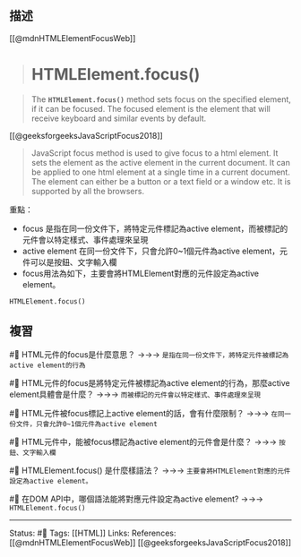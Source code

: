 ## 描述




[[@mdnHTMLElementFocusWeb]]
> # HTMLElement.focus()

> The **`HTMLElement.focus()`** method sets focus on the specified element, if it can be focused. The focused element is the element that will receive keyboard and similar events by default.


[[@geeksforgeeksJavaScriptFocus2018]]
> JavaScript focus method is used to give focus to a html element. It sets the element as the active element in the current document. It can be applied to one html element at a single time in a current document. The element can either be a button or a text field or a window etc. It is supported by all the browsers.

重點：
- focus 是指在同一份文件下，將特定元件標記為active element，而被標記的元件會以特定樣式、事件處理來呈現
- active element 在同一份文件下，只會允許0~1個元件為active element，元件可以是按鈕、文字輸入欄
- focus用法為如下，主要會將HTMLElement對應的元件設定為active element。
```
HTMLElement.focus()
```

## 複習


#🧠 HTML元件的focus是什麼意思？ ->->-> `是指在同一份文件下，將特定元件被標記為active element的行為`
<!--SR:!2022-09-28,3,250-->

#🧠 HTML元件的focus是將特定元件被標記為active element的行為，那麼active element具體會是什麼？ ->->-> `而被標記的元件會以特定樣式、事件處理來呈現`
<!--SR:!2022-09-28,3,250-->

#🧠 HTML元件被focus標記上active element的話，會有什麼限制？ ->->-> `在同一份文件，只會允許0~1個元件為active element`
<!--SR:!2022-09-28,3,250-->

#🧠 HTML元件中，能被focus標記為active element的元件會是什麼？ ->->-> `按鈕、文字輸入欄`
<!--SR:!2022-09-28,3,250-->



#🧠 HTMLElement.focus() 是什麼樣語法？ ->->-> `主要會將HTMLElement對應的元件設定為active element。`
<!--SR:!2022-09-28,3,250-->

#🧠 在DOM API中，哪個語法能將對應元件設定為active element? ->->-> `HTMLElement.focus()`
<!--SR:!2022-09-28,3,250-->



---
Status: #🌱 
Tags:
 [[HTML]]
Links:
References:
[[@mdnHTMLElementFocusWeb]]
[[@geeksforgeeksJavaScriptFocus2018]]